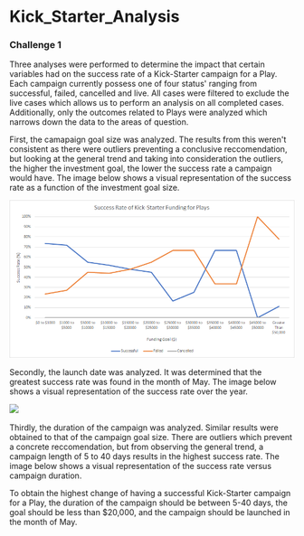 # Kick_Starter_Analysis
 
### Challenge 1 
Three analyses were performed to determine the impact that certain variables had on the success rate of a Kick-Starter campaign for a Play. Each campaign currently possess one of four status' ranging from successful, failed, cancelled and live. All cases were filtered to exclude the live cases which allows us to perform an analysis on all completed cases. Additionally, only the outcomes related to Plays were analyzed which narrows down the data to the areas of question. 

First, the camapaign goal size was analyzed. The results from this weren't consistent as there were outliers preventing a conclusive reccomendation, but looking at the general trend and taking into consideration the outliers, the higher the investment goal, the lower the success rate a campaign would have. The image below shows a visual representation of the success rate as a function of the investment goal size. 

![](GoalSuccessRate.png)

Secondly, the launch date was analyzed. It was determined that the greatest success rate was found in the month of May. The image below shows a visual representation of the success rate over the year. 

![](LaunchDateSuccessRate1.png)

Thirdly, the duration of the campaign was analyzed. Similar results were obtained to that of the campaign goal size. There are outliers which prevent a concrete reccomendation, but from observing the general trend, a campaign length of 5 to 40 days results in the highest success rate. The image below shows a visual representation of the success rate versus campaign duration. 



To obtain the highest change of having a successful Kick-Starter campaign for a Play, the duration of the campaign should be between 5-40 days, the goal should be less than $20,000, and the campaign should be launched in the month of May. 

